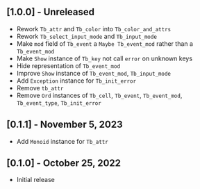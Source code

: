 ## [1.0.0] - Unreleased

- Rework `Tb_attr` and `Tb_color` into `Tb_color_and_attrs`
- Rework `Tb_select_input_mode` and `Tb_input_mode`
- Make `mod` field of `Tb_event` a `Maybe Tb_event_mod` rather than a `Tb_event_mod`
- Make `Show` instance of `Tb_key` not call `error` on unknown keys
- Hide representation of `Tb_event_mod`
- Improve `Show` instance of `Tb_event_mod`, `Tb_input_mode`
- Add `Exception` instance for `Tb_init_error`
- Remove `tb_attr`
- Remove `Ord` instances of `Tb_cell`, `Tb_event`, `Tb_event_mod`, `Tb_event_type`, `Tb_init_error`

## [0.1.1] - November 5, 2023

- Add `Monoid` instance for `Tb_attr`

## [0.1.0] - October 25, 2022

- Initial release
